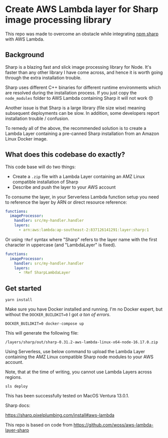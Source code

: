 # Create AWS Lambda layer for Sharp image processing library

This repo was made to overcome an obstacle while integrating [npm sharp](https://www.npmjs.com/package/sharp) with AWS Lambda.

## Background

Sharp is a blazing fast and slick image processing library for Node. It's faster than any other library I have come across, and hence it is worth going through the extra installation trouble.

Sharp uses different C++ binaries for different runtime environments which are resolved during the installation process. If you just copy the `node_modules` folder to AWS Lambda containing Sharp it will not work 😞

Another issue is that Sharp is a large library (file size wise) meaning subsequent deployments can be slow. In addition, some developers report installation trouble / confusion.

To remedy all of the above, the recommended solution is to create a Lambda Layer containing a pre-canned Sharp installation from an Amazon Linux Docker image.

## What does this codebase do exactly?

This code base will do two things:

- Create a `.zip` file with a Lambda Layer containing an AMZ Linux compatible installation of Sharp
- Describe and push the layer to your AWS account

To consume the layer, in your Serverless Lambda function setup you need to reference the layer by ARN or direct resource reference:

```yml
functions:
  imageProcessor:
    handler: src/my-handler.handler
    layers:
      - arn:aws:lambda:ap-southeast-2:837126141291:layer:sharp:1
```

Or using `!Ref` syntax where "Sharp" refers to the layer name with the first character in uppercase (and "LambdaLayer" is fixed).

```yml
functions:
  imageProcessor:
    handler: src/my-handler.handler
    layers:
      - !Ref SharpLambdaLayer
```

## Get started

```
yarn install
```

Make sure you have Docker installed and running.
I'm no Docker expert, but without the `DOCKER_BUILDKIT=0` I got _a ton of errors_.

```
DOCKER_BUILDKIT=0 docker-compose up
```

This will generate the following file:

`/layers/sharp/out/sharp-0.31.2-aws-lambda-linux-x64-node-16.17.0.zip`

Using Serverless, use below command to upload the Lambda Layer containing the AMZ Linux compatible Sharp node modules to your AWS account.

Note, that at the time of writing, you cannot use Lambda Layers across regions.

```
sls deploy
```

This has been successfully tested on MacOS Ventura 13.0.1.

Sharp docs:

https://sharp.pixelplumbing.com/install#aws-lambda

This repo is based on code from https://github.com/woss/aws-lambda-layer-sharp
